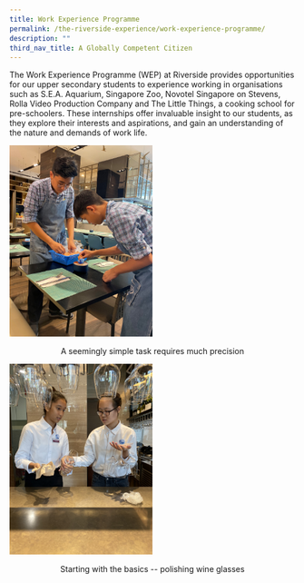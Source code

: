 ```yaml
---
title: Work Experience Programme
permalink: /the-riverside-experience/work-experience-programme/
description: ""
third_nav_title: A Globally Competent Citizen
---
```


The Work Experience Programme (WEP) at Riverside provides opportunities for our upper secondary students to experience working in organisations such as S.E.A. Aquarium, Singapore Zoo, Novotel Singapore on Stevens, Rolla Video Production Company and The Little Things, a cooking school for pre-schoolers. These internships offer invaluable insight to our students, as they explore their interests and aspirations, and gain an understanding of the nature and demands of work life.

<img src="/images/A%20seemingly%20simple%20task%20requires%20great%20precision.jpg"  
style="width:50%">
<p style="text-align:center;">A seemingly simple task requires much precision</p>

<img src="/images/Starting%20from%20the%20basics%20--%20polishing%20wine%20glasses.jpg"  
style="width:50%">
<p style="text-align:center;">Starting with the basics -- polishing wine glasses</p>